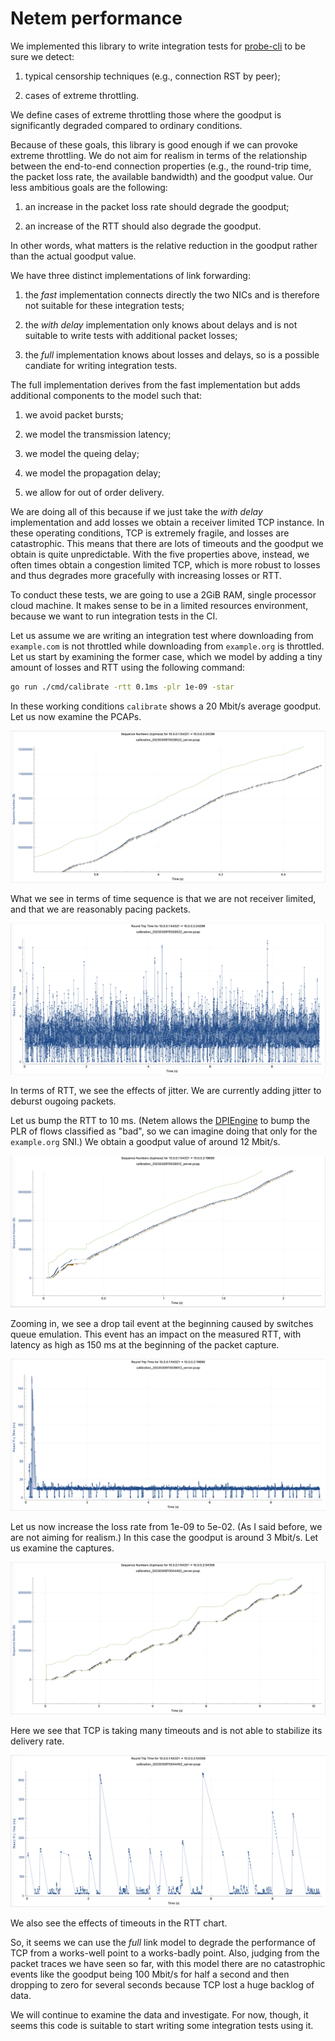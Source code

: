 # Netem performance

We implemented this library to write integration tests for
[probe-cli](https://github.com/ooni/probe-cli) to be sure we detect:

1. typical censorship techniques (e.g., connection RST by peer);

2. cases of extreme throttling.

We define cases of extreme throttling those where the goodput is
significantly degraded compared to ordinary conditions.

Because of these goals, this library is good enough if we can provoke
extreme throttling. We do not aim for realism in terms of
the relationship between the end-to-end connection properties (e.g.,
the round-trip time, the packet loss rate, the available bandwidth) and
the goodput value. Our less ambitious goals are the following:

1. an increase in the packet loss rate should degrade the goodput;

2. an increase of the RTT should also degrade the goodput.

In other words, what matters is the relative reduction in the goodput
rather than the actual goodput value.

We have three distinct implementations of link forwarding:

1. the _fast_ implementation connects directly the two NICs and is
therefore not suitable for these integration tests;

2. the _with delay_ implementation only knows about delays and is not
suitable to write tests with additional packet losses;

3. the _full_ implementation knows about losses and delays, so is
a possible candiate for writing integration tests.

The full implementation derives from the fast implementation but
adds additional components to the model such that:

1. we avoid packet bursts;

2. we model the transmission latency;

3. we model the queing delay;

4. we model the propagation delay;

5. we allow for out of order delivery.

We are doing all of this because if we just take the _with delay_
implementation and add losses we obtain a receiver limited TCP
instance. In these operating conditions, TCP is extremely fragile,
and losses are catastrophic. This means that there are lots of
timeouts and the goodput we obtain is quite unpredictable.
With the five properties above, instead, we often times obtain
a congestion limited TCP, which is more robust to losses and
thus degrades more gracefully with increasing losses or RTT.

To conduct these tests, we are going to use a 2GiB RAM, single
processor cloud machine. It makes sense to be in a limited resources
environment, because we want to run integration tests in the CI.

Let us assume we are writing an integration test where downloading
from `example.com` is not throttled while downloading from
`example.org` is throttled. Let us start by examining the former
case, which we model by adding a tiny amount of losses and RTT
using the following command:

```bash
go run ./cmd/calibrate -rtt 0.1ms -plr 1e-09 -star
```

In these working conditions `calibrate` shows a 20 Mbit/s average
goodput. Let us now examine the PCAPs.

![Figure 1](docs/img/Figure1.png)

What we see in terms of time sequence is that we are not receiver
limited, and that we are reasonably pacing packets.

![Figure 2](docs/img/Figure2.png)

In terms of RTT, we see the effects of jitter. We are currently
adding jitter to deburst ougoing packets.

Let us bump the RTT to 10 ms. (Netem allows the [DPIEngine](
https://pkg.go.dev/github.com/ooni/netem#DPIEngine) to bump the
PLR of flows classified as "bad", so we can imagine doing
that only for the `example.org` SNI.) We obtain a goodput value
of around 12 Mbit/s.

![Figure 3](docs/img/Figure3.png)

Zooming in, we see a drop tail event at the beginning caused
by switches queue emulation. This event has an impact on the
measured RTT, with latency as high as 150 ms at the beginning
of the packet capture.

![Figure 4](docs/img/Figure4.png)

Let us now increase the loss rate from 1e-09 to 5e-02. (As I said
before, we are not aiming for realism.) In this case the goodput
is around 3 Mbit/s. Let us examine the captures.

![Figure 5](docs/img/Figure5.png)

Here we see that TCP is taking many timeouts and is not able
to stabilize its delivery rate.

![Figure 6](docs/img/Figure6.png)

We also see the effects of timeouts in the RTT chart.

So, it seems we can use the _full_ link model to degrade the performance
of TCP from a works-well point to a works-badly point. Also, judging
from the packet traces we have seen so far, with this model there are
no catastrophic events like the goodput being 100 Mbit/s for half a second and then
dropping to zero for several seconds because TCP lost a huge backlog of data.

We will continue to examine the data and investigate. For now, though, it seems
this code is suitable to start writing some integration tests using it.
